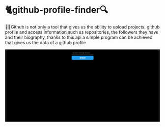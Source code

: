<h1>🐈github-profile-finder🔍</h1>
<p>🐱‍💻Github is not only a tool that gives us the ability to upload projects. github profile and access information such as repositories, the followers they have and their biography, thanks to this api a simple program can be achieved that gives us the data of a github profile</p>
<img src="./profile.PNG"/>
